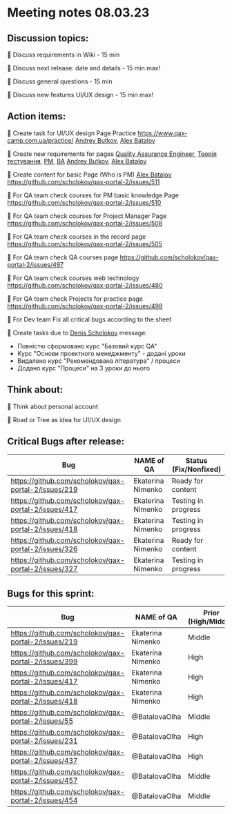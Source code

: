 # Meeting notes 08.03.23

## Discussion topics:  

:black_square_button: Discuss requirements in Wiki - 15 min  

:black_square_button: Discuss next release: date and datails - 15 min max! 

:black_square_button: Discuss general questions - 15 min  

:black_square_button: Discuss new features UI/UX design - 15 min max!  

## Action items:

:black_square_button:  Create task for UI/UX design Page Practice https://www.qax-camp.com.ua/practice/ [Andrey Butkov](https://github.com/ButKoff), [Alex Batalov](https://github.com/ABatalov)   

:black_square_button:  Create new requirements for pages [Quality Assurance Engineer](https://github.com/scholokov/qax-portal-2/wiki/1.0.1.--Quality-Assurance-Engineer-(QA)), [Теорія тестування](https://github.com/scholokov/qax-portal-2/wiki/1.0.1.1.-%D0%A2%D0%B5%D0%BE%D1%80%D1%96%D1%8F-%D1%82%D0%B5%D1%81%D1%82%D1%83%D0%B2%D0%B0%D0%BD%D0%BD%D1%8F), 
[PM](https://github.com/scholokov/qax-portal-2/wiki/1.0.2.-Project-Manager-(PM):), [BA](https://github.com/scholokov/qax-portal-2/wiki/1.0.3.-Business-Analyst) [Andrey Butkov](https://github.com/ButKoff), [Alex Batalov](https://github.com/ABatalov)  

:black_square_button: Create content for basic Page (Who is PM)  [Alex Batalov](https://github.com/ABatalov) https://github.com/scholokov/qax-portal-2/issues/511

:black_square_button: For QA team  check courses for PM basic knowledge Page https://github.com/scholokov/qax-portal-2/issues/510  

:black_square_button: For QA team check courses for Project Manager Page https://github.com/scholokov/qax-portal-2/issues/508  

:black_square_button: For QA team check courses in the record page https://github.com/scholokov/qax-portal-2/issues/505  

:black_square_button: For QA team check QA courses page https://github.com/scholokov/qax-portal-2/issues/497  

:black_square_button: For QA team check courses web technology https://github.com/scholokov/qax-portal-2/issues/480 

:black_square_button: For QA team check Projects for practice page https://github.com/scholokov/qax-portal-2/issues/498 

:black_square_button: For Dev team Fix all critical bugs according to the sheet    

:black_square_button: Create tasks due to [Denis Scholokov](https://github.com/scholokov) message: 
- Повністю сформовано курс "Базовий курс QA"
- Курс "Основи проектного менеджменту" - додані уроки
- Видалено курс "Рекомендована література" / процеси
- Додано курс "Процеси" на 3 уроки до нього

## Think about:  

:black_square_button: Think about personal account 

:black_square_button: Road or Tree as idea for UI/UX design  

## Critical Bugs after release:  

| Bug                |   NAME of QA   | Status (Fix/Nonfixed) |
|---------------------|---------|------| 
|https://github.com/scholokov/qax-portal-2/issues/219|Ekaterina Nimenko |  Ready for content |
|https://github.com/scholokov/qax-portal-2/issues/417|Ekaterina Nimenko | Testing in progress|
|https://github.com/scholokov/qax-portal-2/issues/418|Ekaterina Nimenko | Testing in progress | 
|https://github.com/scholokov/qax-portal-2/issues/326|Ekaterina Nimenko | Ready for content |
|https://github.com/scholokov/qax-portal-2/issues/327|Ekaterina Nimenko |Testing in progress |  

## Bugs for this sprint: 
| Bug                |   NAME of QA   | Prior (High/Middle)|Status  |
|--------------------|----------------|----------| -------------|
| https://github.com/scholokov/qax-portal-2/issues/219|Ekaterina Nimenko| Middle  | Ready for content | 
| https://github.com/scholokov/qax-portal-2/issues/399|Ekaterina Nimenko| High    | Ready for content |
| https://github.com/scholokov/qax-portal-2/issues/417|Ekaterina Nimenko| High    | Testing in progress |
| https://github.com/scholokov/qax-portal-2/issues/418|Ekaterina Nimenko| High    | Testing in progress|
| https://github.com/scholokov/qax-portal-2/issues/55 |@BatalovaOlha| Middle  | Ready for documentation |
| https://github.com/scholokov/qax-portal-2/issues/231|@BatalovaOlha| High    | Ready for review |
| https://github.com/scholokov/qax-portal-2/issues/437|@BatalovaOlha| High    | Need more info |
| https://github.com/scholokov/qax-portal-2/issues/457|@BatalovaOlha| Middle  | Ready for documentation |
| https://github.com/scholokov/qax-portal-2/issues/454|@BatalovaOlha| Middle  | Ready for Dev|

